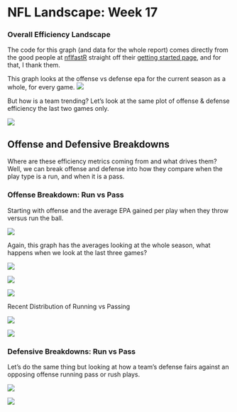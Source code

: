 
# NFL Landscape: Week 17

### Overall Efficiency Landscape

The code for this graph (and data for the whole report) comes directly
from the good people at [nflfastR](https://www.nflfastr.com/index.html)
straight off their [getting started
page](https://www.nflfastr.com/articles/nflfastR.html#example-5-plot-offensive-and-defensive-epa-per-play-for-a-given-season),
and for that, I thank them.

This graph looks at the offense vs defense epa for the current season as
a whole, for every game.
![](NFL-Report_files/figure-gfm/season-efficiency-1.png)<!-- -->

But how is a team trending? Let’s look at the same plot of offense &
defense efficiency the last two games only.

![](NFL-Report_files/figure-gfm/recent-efficiency-1.png)<!-- -->

## Offense and Defensive Breakdowns

Where are these efficiency metrics coming from and what drives them?
Well, we can break offense and defense into how they compare when the
play type is a run, and when it is a pass.

### Offense Breakdown: Run vs Pass

Starting with offense and the average EPA gained per play when they
throw versus run the ball.

![](NFL-Report_files/figure-gfm/offense-efficiency-1.png)<!-- -->

Again, this graph has the averages looking at the whole season, what
happens when we look at the last three games?

![](NFL-Report_files/figure-gfm/offense-efficiency-recently-1.png)<!-- -->

![](NFL-Report_files/figure-gfm/offense-frequency-1.png)<!-- -->

![](NFL-Report_files/figure-gfm/unnamed-chunk-1-1.png)<!-- -->

Recent Distribution of Running vs Passing

![](NFL-Report_files/figure-gfm/offense-frequency-recent-1.png)<!-- -->

![](NFL-Report_files/figure-gfm/offense-frequency-scatter-recent-1.png)<!-- -->

### Defensive Breakdowns: Run vs Pass

Let’s do the same thing but looking at how a team’s defense fairs
against an opposing offense running pass or rush plays.

![](NFL-Report_files/figure-gfm/defensive-efficiency-1.png)<!-- -->

![](NFL-Report_files/figure-gfm/defensive-efficiency-recent-1.png)<!-- -->
